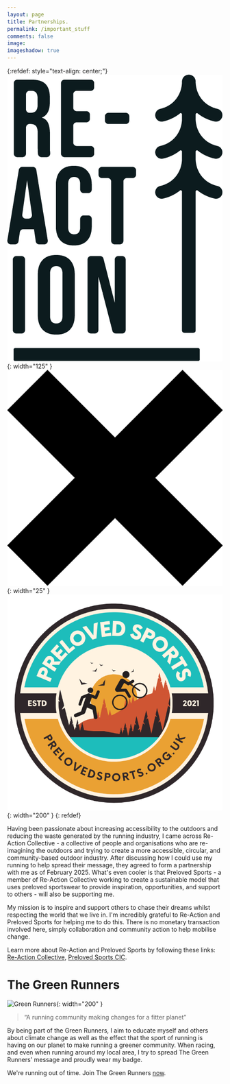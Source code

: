 ```yaml
---
layout: page
title: Partnerships.
permalink: /important_stuff
comments: false
image: 
imageshadow: true
---
```


{:refdef: style="text-align: center;"}
![ReAction Logo](assets/images/re_action.png){: width="125" }
![Multiply](assets/images/multiply.png){: width="25" }![Preloved Logo](assets/images/preloved.png){: width="200" }
{: refdef}

Having been passionate about increasing accessibility to the outdoors and reducing the waste generated by the running industry, I came across Re-Action Collective - a collective of people and organisations who are re-imagining the outdoors and trying to create a more accessible, circular, and community-based outdoor industry. After discussing how I could use my running to help spread their message, they agreed to form a partnership with me as of February 2025. What's even cooler is that Preloved Sports - a member of Re-Action Collective working to create a sustainable model that uses preloved sportswear to provide inspiration, opportunities, and support to others - will also be supporting me. 

My mission is to inspire and support others to chase their dreams whilst respecting the world that we live in. I'm incredibly grateful to Re-Action and Preloved Sports for helping me to do this. There is no monetary transaction involved here, simply collaboration and community action to help mobilise change.

​Learn more about Re-Action and Preloved Sports by following these links: [Re-Action Collective](https://re-action-collective.org/), [Preloved Sports CIC](https://prelovedsports.org.uk/).

# The Green Runners
![Green Runners](assets/images/green_runners.avif){: width="200" }
> “A running community making changes for a fitter planet”

By being part of the Green Runners, I aim to educate myself and others about climate change as well as the effect that the sport of running is having on our planet to make running a greener community. When racing, and even when running around my local area, I try to spread The Green Runners' message and proudly wear my badge.

We're running out of time. Join The Green Runners [now](https://thegreenrunners.com/become-a-member/). 
